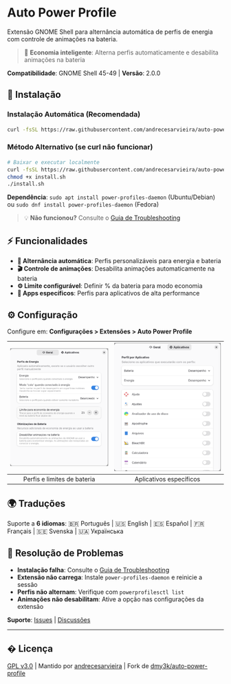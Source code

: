 # Auto Power Profile

Extensão GNOME Shell para alternância automática de perfis de energia com controle de animações na bateria.

> 🔋 **Economia inteligente**: Alterna perfis automaticamente e desabilita animações na bateria

**Compatibilidade**: GNOME Shell 45-49 | **Versão**: 2.0.0

## 🚀 Instalação

### Instalação Automática (Recomendada)

```bash
curl -fsSL https://raw.githubusercontent.com/andrecesarvieira/auto-power-profile/main/install.sh | bash
```

### Método Alternativo (se curl não funcionar)

```bash
# Baixar e executar localmente
curl -fsSL https://raw.githubusercontent.com/andrecesarvieira/auto-power-profile/main/install.sh -o install.sh
chmod +x install.sh
./install.sh
```

**Dependência**: `sudo apt install power-profiles-daemon` (Ubuntu/Debian) ou `sudo dnf install power-profiles-daemon` (Fedora)

> 💡 **Não funcionou?** Consulte o [Guia de Troubleshooting](./TROUBLESHOOTING.md)

## ⚡ Funcionalidades

- **🔄 Alternância automática**: Perfis personalizáveis para energia e bateria
- **🎬 Controle de animações**: Desabilita animações automaticamente na bateria
- **⚙️ Limite configurável**: Definir % da bateria para modo economia
- **🎯 Apps específicos**: Perfis para aplicativos de alta performance

## ⚙️ Configuração

Configure em: **Configurações > Extensões > Auto Power Profile**

| ![Configurações Gerais](images/pic01.png) | ![Apps Performance](images/pic02.png) |
|:--:|:--:|
| Perfis e limites de bateria | Aplicativos específicos |

## 🌍 Traduções

Suporte a **6 idiomas**: 🇧🇷 Português | 🇺🇸 English | 🇪🇸 Español | 🇫🇷 Français | 🇸🇪 Svenska | 🇺🇦 Українська

## 🔧 Resolução de Problemas

- **Instalação falha**: Consulte o [Guia de Troubleshooting](./TROUBLESHOOTING.md)
- **Extensão não carrega**: Instale `power-profiles-daemon` e reinicie a sessão
- **Perfis não alternam**: Verifique com `powerprofilesctl list`
- **Animações não desabilitam**: Ative a opção nas configurações da extensão

**Suporte**: [Issues](https://github.com/andrecesarvieira/auto-power-profile/issues) | [Discussões](https://github.com/andrecesarvieira/auto-power-profile/discussions)

---

## � Licença

[GPL v3.0](LICENSE) | Mantido por [andrecesarvieira](https://github.com/andrecesarvieira) | Fork de [dmy3k/auto-power-profile](https://github.com/dmy3k/auto-power-profile)
